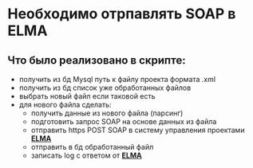 # Необходимо отрпавлять SOAP в ELMA

## Что было реализовано в скрипте:

- получить из бд Mysql путь к файлу проекта формата .xml
- получить из бд список уже обработанных файлов
- выбрать новый файл если таковой есть
- для нового файла сделать: 
  - получить данные из нового файла (парсинг)
  - подготовить запрос SOAP на основе данных из файла
  - отправить https POST SOAP в систему управления проектами **[ELMA](https://www.elma-bpm.ru/)**
  - отправить в бд обработанный файл
  - записать log c ответом от **[ELMA](https://www.elma-bpm.ru/)**
